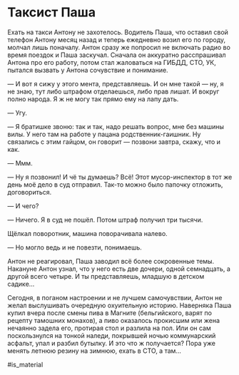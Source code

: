 # Таксист Паша

Ехать на такси Антону не захотелось. Водитель Паша, что оставил свой телефон Антону месяц назад и теперь ежедневно возил его по городу,  молчал лишь поначалу. Антон сразу же попросил не включать радио во время поездок и Паша заскучал. Сначала он аккуратно расспрашивал Антона про его работу, потом стал жаловаться на ГИБДД, СТО, УК, пытался вызвать у Антона сочувствие и понимание.

— И вот я сижу у этого мента, представляешь. И он мне такой — ну, я не знаю, тут либо штрафом отделаешься, либо прав лишат. И вокруг полно народа. Я ж не могу так прямо ему на лапу дать.

— Угу.

— Я братишке звоню: так и так, надо решать вопрос, мне без машины вилы. У него там на работе у пацана родственник-гаишник. Ну связались с этим гайцом, он говорит — позвони завтра, скажу, что и как.

— Ммм.

— Ну я позвонил! И чё ты думаешь? Всё! Этот мусор-инспектор в тот же день моё дело в суд отправил. Так-то можно было папочку отложить, договориться.

— И чего?

— Ничего. Я в суд не пошёл. Потом штраф получил три тысячи.

Щёлкал поворотник, машина поворачивала налево.

— Но могло ведь и не повезти, понимаешь.

Антон не реагировал, Паша заводил всё более сокровенные темы. Накануне Антон узнал, что у него есть две дочери, одной семнадцать, а другой всего четыре. И ты представляешь, младшую в детском садике…

Сегодня, в поганом настроении и не лучшем самочувствии, Антон не желал выслушивать очередную охуительную историю. Наверняка Паша купил вчера после смены пива в Магните (бельгийского, варят по рецепту тамошних монахов), а пиво оказалось прокисшим или жена нечаянно задела его, протирая стол и разлила на пол. Или он сам поскользнулся на тонкой наледи, покрывшей ночью коммунарский асфальт, упал и разбил бутылку. И это что ж получается? Пора уже менять летнюю резину на зимнюю, ехать в СТО, а там…

#is_material